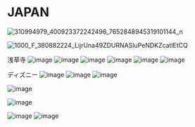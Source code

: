 # JAPAN

![310994979_400923372242496_7652848945319101144_n](https://user-images.githubusercontent.com/112539110/195047926-ec006b57-c240-410f-b442-cf56cafa85b7.jpg)

![1000_F_380882224_LijrUna49ZDURNASluPeNDKZcatlEtCQ](https://user-images.githubusercontent.com/112539110/196057916-6ec87798-9555-40b3-9746-2eef29c3cdd1.jpg)

浅草寺
![image](https://user-images.githubusercontent.com/112539110/196084952-d2077651-bb2c-4c2e-9ace-430f57d98b71.jpeg)
![image](https://user-images.githubusercontent.com/112539110/196084988-64d84de4-b403-4bad-9605-c1c13409a70a.jpeg)
![image](https://user-images.githubusercontent.com/112539110/196086000-862b781d-6e1c-452b-8beb-a28a32ea8748.jpeg)
![image](https://user-images.githubusercontent.com/112539110/196086029-b41ad9ba-3425-4354-a2c1-abacc565ac1f.jpeg)
![image](https://user-images.githubusercontent.com/112539110/196086039-36d6aa5e-3d84-4856-8125-0ec25809c1d4.jpeg)
![image](https://user-images.githubusercontent.com/112539110/196086057-f24ea383-cc9b-49d9-8b68-5b5fa4e35228.jpeg)

ディズニー
![image](https://user-images.githubusercontent.com/112539110/196096662-b45348f2-e5f4-474f-9c24-48e39e42cf4c.jpeg)
![image](https://user-images.githubusercontent.com/112539110/196103195-de649b04-ae2d-467a-8173-60962add971f.jpeg)
![image](https://user-images.githubusercontent.com/112539110/196103250-3467d684-80cb-43e1-a2e3-3edce8552d49.jpeg)


![image](https://user-images.githubusercontent.com/112539110/196103293-6dab15be-56a5-4e6f-aa6a-fad7318628c2.jpeg)


![image](https://user-images.githubusercontent.com/112539110/196103944-eda73bd3-a43f-4315-8b76-6f6ecddcd2bd.jpeg)


![image](https://user-images.githubusercontent.com/112539110/196104049-1b2b6185-f7c8-4f60-a398-61da17f2f91d.jpeg)
![image](https://user-images.githubusercontent.com/112539110/196104130-ba4e95ab-2f6c-4e72-8f20-17ddcfb16f3e.jpeg)
